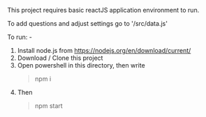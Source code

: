 This project requires basic reactJS application environment to run.

To add questions and adjust settings go to '/src/data.js'

To run: -
1. Install node.js from https://nodejs.org/en/download/current/
2. Download / Clone this project
3. Open powershell in this directory, then write
      > npm i
4. Then
      > npm start
